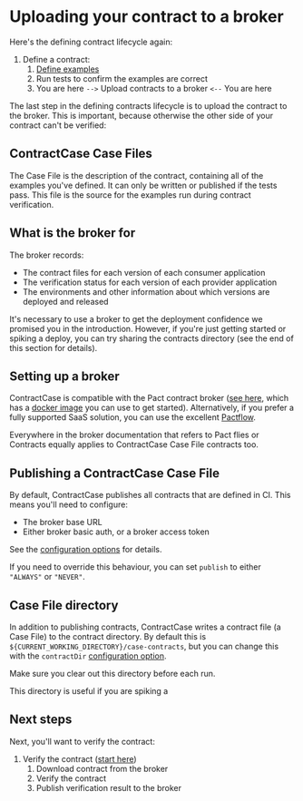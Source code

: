 # Uploading your contract to a broker

Here's the defining contract lifecycle again:

1. Define a contract:
   1. [Define examples](./defining-example)
   1. Run tests to confirm the examples are correct
   1. You are here `-->` Upload contracts to a broker `<--` You are here

The last step in the defining contracts lifecycle is to upload the contract to the broker. This is important, because otherwise the other side of your contract can't be verified:

## ContractCase Case Files

The Case File is the description of the contract, containing all of the examples
you've defined. It can only be written or published if the tests pass. This file is the source for the examples run during contract verification.

## What is the broker for

The broker records:

- The contract files for each version of each consumer application
- The verification status for each version of each provider application
- The environments and other information about which versions are deployed and released

It's necessary to use a broker to get the deployment confidence we promised you in the introduction. However, if you're just getting started or spiking a deploy, you can try sharing the contracts directory (see the end of this section for details).

## Setting up a broker

ContractCase is compatible with the Pact contract broker ([see here](https://docs.pact.io/pact_broker), which has a [docker image](https://hub.docker.com/r/pactfoundation/pact-broker) you can use to get started). Alternatively, if you prefer a fully supported SaaS solution, you can use the excellent [Pactflow](https://pactflow.io/).

Everywhere in the broker documentation that refers to Pact flies or Contracts equally applies to ContractCase Case File contracts too.

## Publishing a ContractCase Case File

By default, ContractCase publishes all contracts that are defined in CI. This means you'll need to configure:

- The broker base URL
- Either broker basic auth, or a broker access token

See the [configuration options](../reference/configuring) for details.

If you need to override this behaviour, you can set `publish` to either `"ALWAYS"` or `"NEVER"`.

## Case File directory

In addition to publishing contracts, ContractCase writes a contract file (a Case File) to the
contract directory. By default this is
`${CURRENT_WORKING_DIRECTORY}/case-contracts`, but you can change this with the
`contractDir` [configuration option](../reference/configuring).

Make sure you clear out this directory before each run.

This directory is useful if you are spiking a

## Next steps

Next, you'll want to verify the contract:

1. Verify the contract ([start here](../verifying-contracts))
   1. Download contract from the broker
   1. Verify the contract
   1. Publish verification result to the broker
